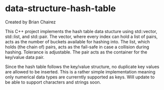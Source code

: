 # data-structure-hash-table

Created by Brian Chairez

This C++ project implements the hash table data stucture using std::vector, std::list, and std::pair.
The vector, where every index can hold a list of pairs, acts as the number of buckets available for hashing into.
The list, which holds (the chain of) pairs, acts as the fail-safe in case a collision during hashing. Tolerance is adjustable.
The pair acts as the container for the key/value data pair.

Since the hash table follows the key/value structure, no duplicate key values are allowed to be inserted.
This is a rather simple implementation meaning only numerical data types are currerntly supported as keys.
Will update to be able to support characters and strings soon.
